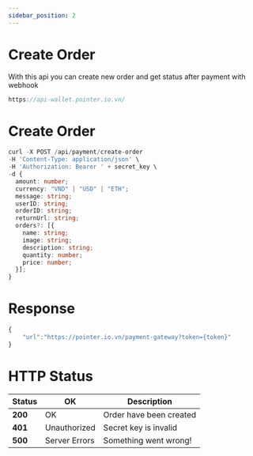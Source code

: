 ```yaml
---
sidebar_position: 2
---
```


# Create Order

With this api you can create new order and get status after payment with webhook

```typescript title="Base URL"
https://api-wallet.pointer.io.vn/
```

# Create Order

```typescript title="Create Order"
curl -X POST /api/payment/create-order
-H 'Content-Type: application/json' \
-H 'Authorization: Bearer ' + secret_key \
-d {
  amount: number;
  currency: "VND" | "USD" | "ETH";
  message: string;
  userID: string;
  orderID: string;
  returnUrl: string;
  orders?: [{
    name: string;
    image: string;
    description: string;
    quantity: number;
    price: number;
  }];
}
```

# Response

```typescript title="Response"
{
    "url":"https://pointer.io.vn/payment-gateway?token={token}"
}
```

# HTTP Status

| Status  | OK            | Description             |
| ------- | ------------- | ----------------------- |
| **200** | OK            | Order have been created |
| **401** | Unauthorized  | Secret key is invalid   |
| **500** | Server Errors | Something went wrong!   |

